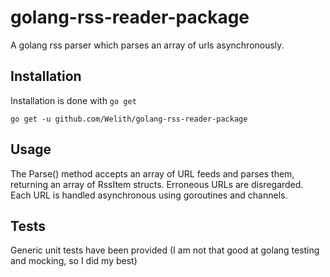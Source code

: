 # golang-rss-reader-package
A golang rss parser which parses an array of urls asynchronously.

## Installation

Installation is done with `go get`

`go get -u github.com/Welith/golang-rss-reader-package`

## Usage

The Parse() method accepts an array of URL feeds and parses them, returning an array of RssItem structs. Erroneous URLs are disregarded. Each URL is handled asynchronous using goroutines and channels.

## Tests

Generic unit tests have been provided (I am not that good at golang testing and mocking, so I did my best)
